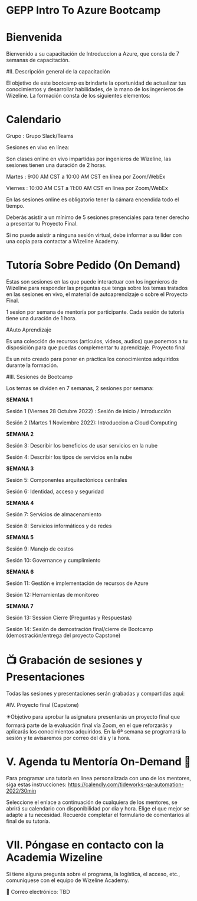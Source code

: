 # GEPP Intro To Azure Bootcamp

# Bienvenida

Bienvenido a su capacitación de Introduccion a Azure, que consta de 7 semanas de capacitación.

#II. Descripción general de la capacitación

El objetivo de este bootcamp es brindarte la oportunidad de actualizar tus conocimientos y desarrollar habilidades, de la mano de los ingenieros de Wizeline. La formación consta de los siguientes elementos:

# Calendario

Grupo : Grupo Slack/Teams

Sesiones en vivo en línea:

Son clases online en vivo impartidas por ingenieros de Wizeline, las sesiones tienen una duración de 2 horas.

Martes : 9:00 AM CST a 10:00 AM CST en línea por Zoom/WebEx

Viernes : 10:00 AM CST a 11:00 AM CST en línea por Zoom/WebEx

En las sesiones online es obligatorio tener la cámara encendida todo el tiempo.

Deberás asistir a un mínimo de 5 sesiones presenciales para tener derecho a presentar tu Proyecto Final.

Si no puede asistir a ninguna sesión virtual, debe informar a su líder con una copia para contactar a Wizeline Academy.

# Tutoría Sobre Pedido (On Demand)

Estas son sesiones en las que puede interactuar con los ingenieros de Wizeline para responder las preguntas que tenga sobre los temas tratados en las sesiones en vivo, el material de autoaprendizaje o sobre el Proyecto Final.

1 sesion por semana de mentoría por participante. Cada sesión de tutoría tiene una duración de 1 hora.

#Auto Aprendizaje

Es una colección de recursos (artículos, videos, audios) que ponemos a tu disposición para que puedas complementar tu aprendizaje.
Proyecto final

Es un reto creado para poner en práctica los conocimientos adquiridos durante la formación.

#III. Sesiones de Bootcamp

Los temas se dividen en 7 semanas, 2 sesiones por semana:

**SEMANA 1**

Sesión 1 (Viernes 28 Octubre 2022) : Sesión de inicio / Introducción

Sesión 2 (Martes 1 Noviembre 2022): Introduccion a Cloud Computing

**SEMANA 2**

Sesión 3: Describir los beneficios de usar servicios en la nube

Sesión 4: Describir los tipos de servicios en la nube

**SEMANA 3**

Sesión 5: Componentes arquitectónicos centrales

Sesión 6: Identidad, acceso y seguridad

**SEMANA 4**

Sesión 7: Servicios de almacenamiento

Sesión 8: Servicios informáticos y de redes

**SEMANA 5**

Sesión 9: Manejo de costos

Sesión 10: Governance y cumplimiento

**SEMANA 6**

Sesión 11: Gestión e implementación de recursos de Azure

Sesión 12: Herramientas de monitoreo

**SEMANA 7**

Sesión 13: Session Cierre (Preguntas y Respuestas)

Sesión 14: Sesión de demostración final/cierre de Bootcamp (demostración/entrega del proyecto Capstone)

# 📺 Grabación de sesiones y Presentaciones

Todas las sesiones y presentaciones serán grabadas y compartidas aquí:

#IV. Proyecto final (Capstone)

✴️Objetivo para aprobar la asignatura presentarás un proyecto final que formará parte de la evaluación final vía Zoom, en el que reforzarás y aplicarás los conocimientos adquiridos. En la 6ª semana se programará la sesión y te avisaremos por correo del día y la hora.

# V. Agenda tu Mentoría On-Demand 📆

Para programar una tutoría en línea personalizada con uno de los mentores, siga estas instrucciones: https://calendly.com/tideworks-qa-automation-2022/30min

Seleccione el enlace a continuación de cualquiera de los mentores, se abrirá su calendario con disponibilidad por día y hora. Elige el que mejor se adapte a tu necesidad. Recuerde completar el formulario de comentarios al final de su tutoría.

# VII. Póngase en contacto con la Academia Wizeline

Si tiene alguna pregunta sobre el programa, la logística, el acceso, etc., comuníquese con el equipo de Wizeline Academy.

📧 Correo electrónico: TBD
